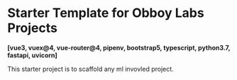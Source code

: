 # Starter Template for Obboy Labs Projects

**[vue3, vuex@4, vue-router@4, pipenv, bootstrap5, typescript, python3.7, fastapi, uvicorn]**

This starter project is to scaffold any ml invovled project. 


